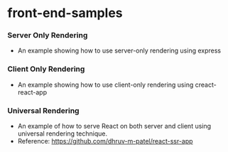 # front-end-samples

### Server Only Rendering

- An example showing how to use server-only rendering using express

### Client Only Rendering

- An example showing how to use client-only rendering using creact-react-app

### Universal Rendering

- An example of how to serve React on both server and client using universal rendering technique.
- Reference: https://github.com/dhruv-m-patel/react-ssr-app
